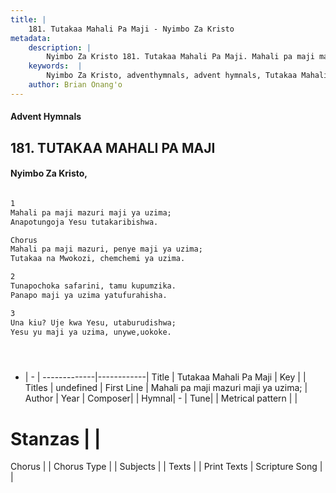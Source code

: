 ```yaml
---
title: |
    181. Tutakaa Mahali Pa Maji - Nyimbo Za Kristo
metadata:
    description: |
        Nyimbo Za Kristo 181. Tutakaa Mahali Pa Maji. Mahali pa maji mazuri maji ya uzima;  Anapotungoja Yesu tutakaribishwa.  Chorus Mahali pa maji mazuri, penye maji ya uzima;  Tutakaa na Mwokozi, chemchemi ya uzima.  
    keywords:  |
        Nyimbo Za Kristo, adventhymnals, advent hymnals, Tutakaa Mahali Pa Maji, Mahali pa maji mazuri maji ya uzima; . 
    author: Brian Onang'o
---
```


#### Advent Hymnals
## 181. TUTAKAA MAHALI PA MAJI
####  Nyimbo Za Kristo,

```txt

1
Mahali pa maji mazuri maji ya uzima; 
Anapotungoja Yesu tutakaribishwa.

Chorus
Mahali pa maji mazuri, penye maji ya uzima; 
Tutakaa na Mwokozi, chemchemi ya uzima.

2
Tunapochoka safarini, tamu kupumzika. 
Panapo maji ya uzima yatufurahisha.

3
Una kiu? Uje kwa Yesu, utaburudishwa; 
Yesu yu maji ya uzima, unywe,uokoke.





```

- |   -  |
-------------|------------|
Title | Tutakaa Mahali Pa Maji |
Key |  |
Titles | undefined |
First Line | Mahali pa maji mazuri maji ya uzima;  |
Author | 
Year | 
Composer| |
Hymnal|  - |
Tune|  |
Metrical pattern | |
# Stanzas |  |
Chorus |  |
Chorus Type |  |
Subjects | |
Texts |  |
Print Texts | 
Scripture Song |  |
    
